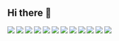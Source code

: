 ## Hi there 👋
<a href="https://developer.apple.com/kr/swift/"><img src="https://img.shields.io/badge/swift-F05138?style=flat-square&logo=Swift&logoColor=white"/></a>
<a href="https://developer.apple.com/kr/swift/"><img src="https://img.shields.io/badge/Flutter-02569B?style=flat-square&logo=Flutter&logoColor=white"/></a>
<a href="https://developer.apple.com/kr/swift/"><img src="https://img.shields.io/badge/Dart-0175C2?style=flat-square&logo=Dart&logoColor=white"/></a>
<a href="https://developer.apple.com/kr/swift/"><img src="https://img.shields.io/badge/AndroidStudio-3DDC84?style=flat-square&logoAndroidStudio&logoColor=white"/></a>
<a href="https://developer.apple.com/kr/swift/"><img src="https://img.shields.io/badge/Xcode-147EFB?style=flat-square&logo&logoColor=white"/></a>
<a href="https://developer.apple.com/kr/swift/"><img src="https://img.shields.io/badge/vue-4FC08D?style=flat-square&logo=Vue&logoColor=white"/></a>
<a href="https://developer.apple.com/kr/swift/"><img src="https://img.shields.io/badge/JS-F7DF1E?style=flat-square&logo=JavaScript&logoColor=white"/></a>
<a href="https://developer.apple.com/kr/swift/"><img src="https://img.shields.io/badge/Jira-0052CC?style=flat-square&logo=Jira&logoColor=white"/></a>
<a href="https://developer.apple.com/kr/swift/"><img src="https://img.shields.io/badge/Gerrit-EEEEEE?style=flat-square&logo=Gerrit&logoColor=white"/></a>
<a href="https://developer.apple.com/kr/swift/"><img src="https://img.shields.io/badge/Mattermost-0058CC?style=flat-square&logo=Mattermost&logoColor=white"/></a>
<a href="https://developer.apple.com/kr/swift/"><img src="https://img.shields.io/badge/CSS3-1572B6?style=flat-square&logo=CSS3&logoColor=white"/></a>
<a href="https://developer.apple.com/kr/swift/"><img src="https://img.shields.io/badge/HTML5-E34F26?style=flat-square&logo=HTML5&logoColor=white"/></a>


<!--
**smyang0220/smyang0220** is a ✨ _special_ ✨ repository because its `README.md` (this file) appears on your GitHub profile.

Here are some ideas to get you started:

- 🔭 I’m currently working on ...
- 🌱 I’m currently learning ...
- 👯 I’m looking to collaborate on ...
- 🤔 I’m looking for help with ...
- 💬 Ask me about ...
- 📫 How to reach me: ...
- 😄 Pronouns: ...
- ⚡ Fun fact: ...
-->
